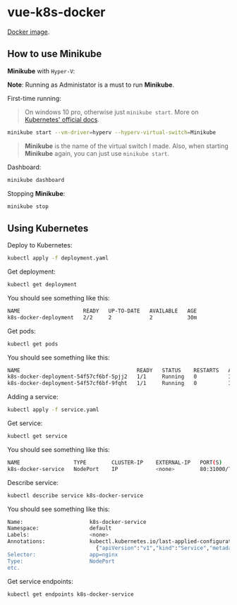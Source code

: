 # vue-k8s-docker

[Docker image](https://github.com/endormi/vue-docker-image).

## How to use Minikube

**Minikube** with `Hyper-V`:

**Note**: Running as Administator is a must to run **Minikube**.

First-time running:

> On windows 10 pro, otherwise just `minikube start`. More on [Kubernetes' official docs](https://kubernetes.io/docs/tasks/tools/install-minikube/).

```sh
minikube start --vm-driver=hyperv --hyperv-virtual-switch=Minikube
```

> **Minikube** is the name of the virtual switch I made. Also, when starting **Minikube** again, you can just use `minikube start`.

Dashboard:

```sh
minikube dashboard
```

Stopping **Minikube**:

```sh
minikube stop
```

## Using Kubernetes

Deploy to Kubernetes:

```sh
kubectl apply -f deployment.yaml
```

Get deployment:

```sh
kubectl get deployment
```

You should see something like this:

```sh
NAME                    READY   UP-TO-DATE   AVAILABLE   AGE
k8s-docker-deployment   2/2     2            2           30m
```

Get pods:

```sh
kubectl get pods
```

You should see something like this:

```sh
NAME                                     READY   STATUS    RESTARTS   AGE
k8s-docker-deployment-54f57cf6bf-5pjj2   1/1     Running   0          31m
k8s-docker-deployment-54f57cf6bf-9fqht   1/1     Running   0          31m
```

Adding a service:

```sh
kubectl apply -f service.yaml
```

Get service:

```sh
kubectl get service
```

You should see something like this:

```sh
NAME                 TYPE        CLUSTER-IP    EXTERNAL-IP   PORT(S)        AGE
k8s-docker-service   NodePort    IP            <none>        80:31000/TCP   26m
```

Describe service:

```sh
kubectl describe service k8s-docker-service
```

You should see something like this:

```sh
Name:                     k8s-docker-service
Namespace:                default
Labels:                   <none>
Annotations:              kubectl.kubernetes.io/last-applied-configuration:
                            {"apiVersion":"v1","kind":"Service","metadata":{"annotations":{},"name":"k8s-docker-service","namespace":"default"},"spec":{"ports":[{"nod...
Selector:                 app=nginx
Type:                     NodePort
etc.
```

Get service endpoints:

```sh
kubectl get endpoints k8s-docker-service
```

